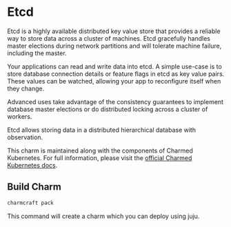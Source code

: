 # Etcd

Etcd is a highly available distributed key value store that provides a reliable
way to store data across a cluster of machines. Etcd gracefully handles master
elections during network partitions and will tolerate machine failure,
including the master.

Your applications can read and write data into etcd. A simple use-case is to
store database connection details or feature flags in etcd as key value pairs.
These values can be watched, allowing your app to reconfigure itself when they
change.

Advanced uses take advantage of the consistency guarantees to implement
database master elections or do distributed locking across a cluster of
workers.

Etcd allows storing data in a distributed hierarchical database with
observation.

This charm is maintained along with the components of Charmed Kubernetes. For full information,
please visit the [official Charmed Kubernetes docs](https://www.ubuntu.com/kubernetes/docs/charm-etcd).

## Build Charm
```bash
charmcraft pack
```

This command will create a charm which you can deploy using juju.
